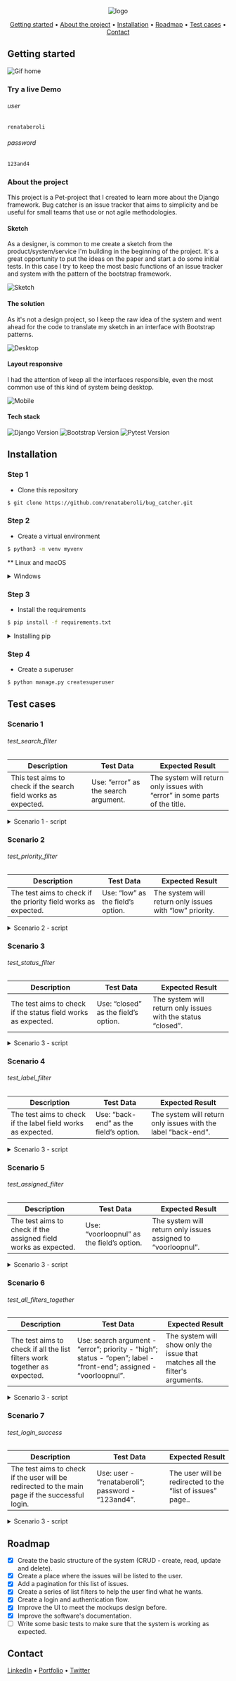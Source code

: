 <div align="center">

![logo](https://github.com/renataberoli/bug_catcher/blob/dev/app/static/img/bc-logo.png?raw=true)

[Getting started](#getting-started) •
[About the project](#about-the-project)  •
[Installation](#installation) •
[Roadmap](#roadmap) •
[Test cases](#test-cases) •
[Contact](#contact)
</div>

## Getting started
![Gif home](https://github.com/renataberoli/bug_catcher/blob/dev/app/static/img/gif%20principal.gif?raw=true)

### Try a live Demo

###### user
```sh
renataberoli
```
###### password
```sh
123and4
```

### About the project
This project is a Pet-project that I created to learn more about the Django framework. Bug catcher is an issue tracker 
that aims to simplicity and be useful for small teams that use or not agile methodologies.

#### Sketch
As a designer, is common to me create a sketch from the product/system/service I'm building in the beginning of the project. 
It's a great opportunity to put the ideas on the paper and start a do some initial tests. In this case I try to keep the most 
basic functions of an issue tracker and system with the pattern of the bootstrap framework.

![Sketch](https://github.com/renataberoli/bug_catcher/blob/dev/app/static/img/sketchs.png?raw=true)


#### The solution
As it's not a design project, so I keep the raw idea of the system and went ahead for the code to translate my sketch in 
an interface with Bootstrap patterns.

![Desktop](https://github.com/renataberoli/bug_catcher/blob/dev/app/static/img/bug%20catcher%20desktop%20mock.png?raw=true)

#### Layout responsive
I had the attention of keep all the interfaces responsible, even the most common use of this kind of system being desktop.

![Mobile](https://github.com/renataberoli/bug_catcher/blob/dev/app/static/img/mobile%20mock%20bc.png?raw=true)

#### Tech stack
![Django Version](https://img.shields.io/badge/Django-~3.2.10-blueviolet)
![Bootstrap Version](https://img.shields.io/badge/Bootstrap-5-blue)
![Pytest Version](https://img.shields.io/badge/Pytest-idn-green)

## Installation

### Step 1
- Clone this repository
```sh
$ git clone https://github.com/renataberoli/bug_catcher.git
```

### Step 2
- Create a virtual environment
```sh
$ python3 -m venv myvenv
```
** Linux and macOS
<details>
<summary>Windows</summary>

If you are using a virtualenv on Windows, run the fallen command:

```sh
$ python -m venv myvenv
```
</details>

### Step 3
- Install the requirements
````sh
$ pip install -f requirements.txt
````

<details>
<summary>Installing pip</summary>

If you don't have the 'pip' package installed, run the fallen command:

```sh
$ python -m pip install --upgrade pip
```
In this way you'll get the most updated version of the 'pip' package.

**This command is compatible with Linux, macOS and Windows
</details>

### Step 4
- Create a superuser
```sh
$ python manage.py createsuperuser
```

## Test cases
### Scenario 1
###### test_search_filter
| Description | Test Data | Expected Result | 
| ----------- | --------- | --------------- | 
|This test aims to check if the search field works as expected.|Use: “error” as the search argument.|The system will return only issues with “error” in some parts of the title.|

<details>
<summary>Scenario 1 - script</summary>

```sh
$
```
</details>

### Scenario 2
###### test_priority_filter
| Description | Test Data | Expected Result | 
| ----------- | --------- | --------------- | 
|The test aims to check if the priority field works as expected.|Use: “low” as the field’s option.|The system will return only issues with “low” priority.|
<details>
<summary>Scenario 2 - script</summary>

```sh
$
```
</details>

### Scenario 3
###### test_status_filter
| Description | Test Data | Expected Result | 
| ----------- | --------- | --------------- | 
|The test aims to check if the status field works as expected.|Use: “closed” as the field’s option.|The system will return only issues with the status “closed”.|
<details>
<summary>Scenario 3 - script</summary>

```sh
$
```
</details>

### Scenario 4
###### test_label_filter
| Description | Test Data | Expected Result | 
| ----------- | --------- | --------------- | 
|The test aims to check if the label field works as expected.|Use: “back-end” as the field’s option.|The system will return only issues with the label “back-end”.|
<details>
<summary>Scenario 3 - script</summary>

```sh
$
```
</details>

### Scenario 5
###### test_assigned_filter
| Description | Test Data | Expected Result | 
| ----------- | --------- | --------------- | 
|The test aims to check if the assigned field works as expected.|Use: “voorloopnul” as the field’s option.|The system will return only issues assigned to “voorloopnul”.|
<details>
<summary>Scenario 3 - script</summary>

```sh
$
```
</details>

### Scenario 6
###### test_all_filters_together
| Description | Test Data | Expected Result | 
| ----------- | --------- | --------------- | 
|The test aims to check if all the list filters work together as expected.|Use: search argument - “error”; priority - “high”; status - “open”; label - “front-end”; assigned - “voorloopnul”.|The system will show only the issue that matches all the filter's arguments.|
<details>
<summary>Scenario 3 - script</summary>

```sh
$
```
</details>

### Scenario 7
###### test_login_success
| Description | Test Data | Expected Result | 
| ----------- | --------- | --------------- | 
|The test aims to check if the user will be redirected to the main page if the successful login.|Use: user - “renataberoli”; password - “123and4”.|The user will be redirected to the “list of issues” page..|
<details>
<summary>Scenario 3 - script</summary>

```sh
$
```
</details>

## Roadmap
- [x] Create the basic structure of the system (CRUD - create, read, update and delete).
- [x] Create a place where the issues will be listed to the user.
- [x] Add a pagination for this list of issues. 
- [x] Create a series of list filters to help the user find what he wants.
- [x] Create a login and authentication flow.
- [x] Improve the UI to meet the mockups design before.
- [x] Improve the software's documentation.
- [ ] Write some basic tests to make sure that the system is working as expected.

## Contact
[LinkedIn](https://www.linkedin.com/) •
[Portfolio](https://renataberoli.github.io/) •
[Twitter](https://twitter.com/renataberoli) 